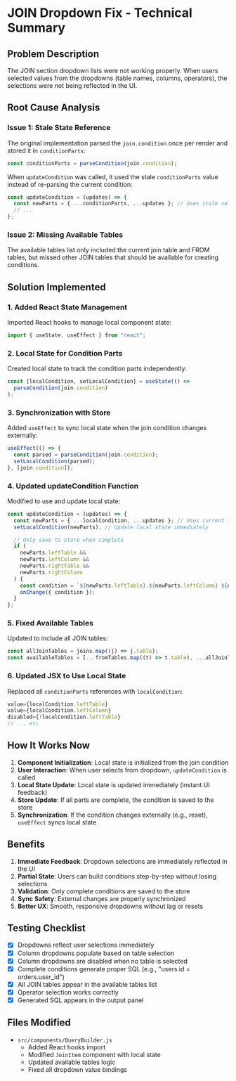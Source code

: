 # JOIN Dropdown Fix - Technical Summary

## Problem Description

The JOIN section dropdown lists were not working properly. When users selected values from the dropdowns (table names, columns, operators), the selections were not being reflected in the UI.

## Root Cause Analysis

### Issue 1: Stale State Reference

The original implementation parsed the `join.condition` once per render and stored it in `conditionParts`:

```javascript
const conditionParts = parseCondition(join.condition);
```

When `updateCondition` was called, it used the stale `conditionParts` value instead of re-parsing the current condition:

```javascript
const updateCondition = (updates) => {
  const newParts = { ...conditionParts, ...updates }; // Uses stale value!
  // ...
};
```

### Issue 2: Missing Available Tables

The available tables list only included the current join table and FROM tables, but missed other JOIN tables that should be available for creating conditions.

## Solution Implemented

### 1. Added React State Management

Imported React hooks to manage local component state:

```javascript
import { useState, useEffect } from "react";
```

### 2. Local State for Condition Parts

Created local state to track the condition parts independently:

```javascript
const [localCondition, setLocalCondition] = useState(() =>
  parseCondition(join.condition)
);
```

### 3. Synchronization with Store

Added `useEffect` to sync local state when the join condition changes externally:

```javascript
useEffect(() => {
  const parsed = parseCondition(join.condition);
  setLocalCondition(parsed);
}, [join.condition]);
```

### 4. Updated updateCondition Function

Modified to use and update local state:

```javascript
const updateCondition = (updates) => {
  const newParts = { ...localCondition, ...updates }; // Uses current local state
  setLocalCondition(newParts); // Update local state immediately

  // Only save to store when complete
  if (
    newParts.leftTable &&
    newParts.leftColumn &&
    newParts.rightTable &&
    newParts.rightColumn
  ) {
    const condition = `${newParts.leftTable}.${newParts.leftColumn} ${newParts.operator} ${newParts.rightTable}.${newParts.rightColumn}`;
    onChange({ condition });
  }
};
```

### 5. Fixed Available Tables

Updated to include all JOIN tables:

```javascript
const allJoinTables = joins.map((j) => j.table);
const availableTables = [...fromTables.map((t) => t.table), ...allJoinTables];
```

### 6. Updated JSX to Use Local State

Replaced all `conditionParts` references with `localCondition`:

```javascript
value={localCondition.leftTable}
value={localCondition.leftColumn}
disabled={!localCondition.leftTable}
// ... etc
```

## How It Works Now

1. **Component Initialization**: Local state is initialized from the join condition
2. **User Interaction**: When user selects from dropdown, `updateCondition` is called
3. **Local State Update**: Local state is updated immediately (instant UI feedback)
4. **Store Update**: If all parts are complete, the condition is saved to the store
5. **Synchronization**: If the condition changes externally (e.g., reset), `useEffect` syncs local state

## Benefits

1. **Immediate Feedback**: Dropdown selections are immediately reflected in the UI
2. **Partial State**: Users can build conditions step-by-step without losing selections
3. **Validation**: Only complete conditions are saved to the store
4. **Sync Safety**: External changes are properly synchronized
5. **Better UX**: Smooth, responsive dropdowns without lag or resets

## Testing Checklist

- [x] Dropdowns reflect user selections immediately
- [x] Column dropdowns populate based on table selection
- [x] Column dropdowns are disabled when no table is selected
- [x] Complete conditions generate proper SQL (e.g., "users.id = orders.user_id")
- [x] All JOIN tables appear in the available tables list
- [x] Operator selection works correctly
- [x] Generated SQL appears in the output panel

## Files Modified

- `src/components/QueryBuilder.js`
  - Added React hooks import
  - Modified `JoinItem` component with local state
  - Updated available tables logic
  - Fixed all dropdown value bindings
